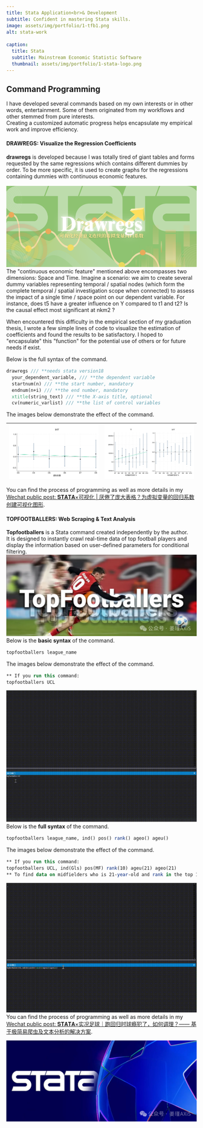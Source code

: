 ```yaml
---
title: Stata Application<br>& Development
subtitle: Confident in mastering Stata skills.
image: assets/img/portfolio/1-tfb1.png
alt: stata-work

caption:
  title: Stata
  subtitle: Mainstream Economic Statistic Software
  thumbnail: assets/img/portfolio/1-stata-logo.png
---
```


## Command Programming
I have developed several commands based on my own interests or in other words, entertainment. Some of them originated from my workflows and other stemmed from pure interests.  
Creating a customized automatic progress helps encapsulate my empirical work and improve efficiency.  
#### DRAWREGS: Visualize the Regression Coefficients
**drawregs** is developed because I was totally tired of giant tables and forms requested by the same regressions which contains different dummies by order. To be more specific, it is used to create graphs for the regressions containing dummies with continuous economic features.  <br><br>
![drawregs poster](/assets/img/portfolio/1-drawregs.png)  
The "continuous economic feature" mentioned above encompasses two dimensions: Space and Time. Imagine a scenario: we aim to create several dummy variables representing temporal / spatial nodes (which form the complete temporal / spatial investigation scope when connected) to assess the impact of a single time / space point on our dependent variable. For instance, does t5 have a greater influence on Y compared to t1 and t2? Is the causal effect most significant at nkm2 ?

When encountered this difficulty in the empirical section of my graduation thesis, I wrote a few simple lines of code to visualize the estimation of coefficients and found the results to be satisfactory. I hoped to "encapsulate" this "function" for the potential use of others or for future needs if exist.  

Below is the full syntax of the command.  
```Stata
drawregs /// **needs stata version18
  your_dependent_variable, /// **the dependent variable
  startnum(n) /// **the start number, mandatory
  endnum(n+i) /// **the end number, mandatory
  xtitle(string_text) /// **the X-axis title, optional
  cv(numeric_varlist) /// **the list of control variables
```
The images below demonstrate the effect of the command.

| ![dr1](/assets/img/portfolio/1-drawregs1.svg) | ![dr1](/assets/img/portfolio/1-drawregs2.svg) |
| --- | --- |  

You can find the process of programming as well as more details in my [Wechat public post: 𝐒𝐓𝐀𝐓𝐀×可视化 | 厌倦了庞大表格？为虚拟变量的回归系数创建可视化图形](https://mp.weixin.qq.com/s/zivJLL6tqRkcjsNDRkx3Wg).
#### TOPFOOTBALLERS: Web Scraping & Text Analysis
**Topfootballers** is a Stata command created independently by the author.  
It is designed to instantly crawl real-time data of top football players and display the information based on user-defined parameters for conditional filtering.  <br>
![tfb](/assets/img/portfolio/1-tfb2.png)  
Below is the **basic syntax** of the command.
```Stata
topfootballers league_name
```
The images below demonstrate the effect of the command.
```Stata
** If you run this command:
topfootballers UCL
```
![tfb1](/assets/img/portfolio/1-tfb1.gif)    
Below is the **full syntax** of the command.
```Stata
topfootballers league_name, ind() pos() rank() ageo() ageu() 
```
The images below demonstrate the effect of the command.
```Stata
** If you run this command:
topfootballers UCL, ind(Gls) pos(MF) rank(10) ageu(21) ageo(21)
** To find data on midfielders who is 21-year-old and rank in the top 10 for goals scored in the UEFA Champions League
```
![tfb2](/assets/img/portfolio/1-tfb2.gif)  <br>
You can find the process of programming as well as more details in my [Wechat public post: 𝐒𝐓𝐀𝐓𝐀×实况足球｜跑回归时球瘾犯了，如何调理？—— 基于极简易爬虫及文本分析的解决方案](https://mp.weixin.qq.com/s/F0G4zVV11kcRU4pt7ghDpw).  

![tfb1](/assets/img/portfolio/1-tfb1.png)    

<br>


